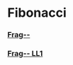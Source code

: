 # Fibonacci

### [Frag--](https://www.figma.com/file/MY2tenZzrH2G9ZpCEs8lne/Fibonacci?type=whiteboard&t=pkQeOJEF6DNHSI7u-1)

### [Frag-- LL1](https://www.figma.com/file/82Jo2Iwhw8ZbU6XKezUITq/Fibonacci---LL1?type=whiteboard&t=pkQeOJEF6DNHSI7u-1)

